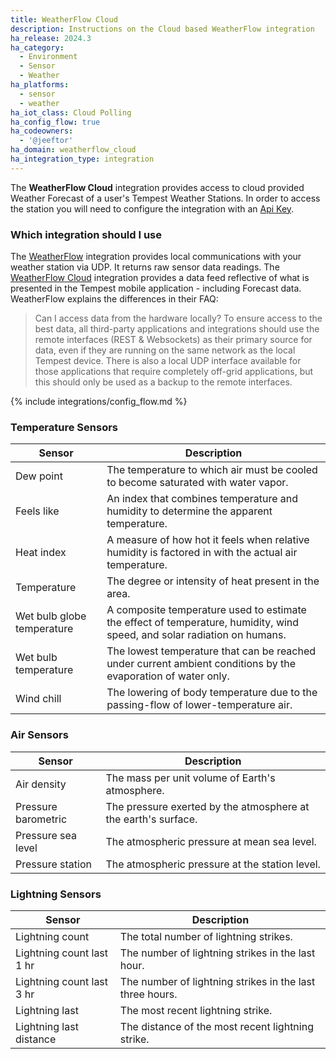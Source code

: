 ```yaml
---
title: WeatherFlow Cloud
description: Instructions on the Cloud based WeatherFlow integration
ha_release: 2024.3
ha_category:
  - Environment
  - Sensor
  - Weather
ha_platforms:
  - sensor
  - weather
ha_iot_class: Cloud Polling
ha_config_flow: true
ha_codeowners:
  - '@jeeftor'
ha_domain: weatherflow_cloud
ha_integration_type: integration
---
```


The **WeatherFlow Cloud** integration provides access to cloud provided Weather Forecast of a user's Tempest Weather Stations. In order to access the station you will need to configure the integration with an [Api Key](https://weatherflow.github.io/Tempest/api/).

### Which integration should I use

The [WeatherFlow](https://www.home-assistant.io/integrations/weatherflow) integration provides local communications with your weather station via UDP. It returns raw sensor data readings.
The [WeatherFlow Cloud](https://www.home-assistant.io/integrations/weatherflow_cloud) integration provides a data feed reflective of what is presented in the Tempest mobile application - including Forecast data. WeatherFlow explains the differences in their FAQ:

> Can I access data from the hardware locally? To ensure access to the best data, all third-party applications and integrations should use the remote interfaces (REST & Websockets) as their primary source for data, even if they are running on the same network as the local Tempest device. There is also a local UDP interface available for those applications that require completely off-grid applications, but this should only be used as a backup to the remote interfaces.

{% include integrations/config_flow.md %}

### Temperature Sensors

| Sensor | Description |
| --- | --- |
| Dew point | The temperature to which air must be cooled to become saturated with water vapor. |
| Feels like | An index that combines temperature and humidity to determine the apparent temperature. |
| Heat index | A measure of how hot it feels when relative humidity is factored in with the actual air temperature. |
| Temperature | The degree or intensity of heat present in the area. |
| Wet bulb globe temperature | A composite temperature used to estimate the effect of temperature, humidity, wind speed, and solar radiation on humans. |
| Wet bulb temperature | The lowest temperature that can be reached under current ambient conditions by the evaporation of water only. |
| Wind chill | The lowering of body temperature due to the passing-flow of lower-temperature air. |

### Air Sensors

| Sensor | Description |
| --- | --- |
| Air density | The mass per unit volume of Earth's atmosphere. |
| Pressure barometric | The pressure exerted by the atmosphere at the earth's surface. |
| Pressure sea level | The atmospheric pressure at mean sea level. |
| Pressure station | The atmospheric pressure at the station level. |

### Lightning Sensors

| Sensor | Description |
| --- | --- |
| Lightning count | The total number of lightning strikes. |
| Lightning count last 1 hr | The number of lightning strikes in the last hour. |
| Lightning count last 3 hr | The number of lightning strikes in the last three hours. |
| Lightning last | The most recent lightning strike. |
| Lightning last distance | The distance of the most recent lightning strike. |
